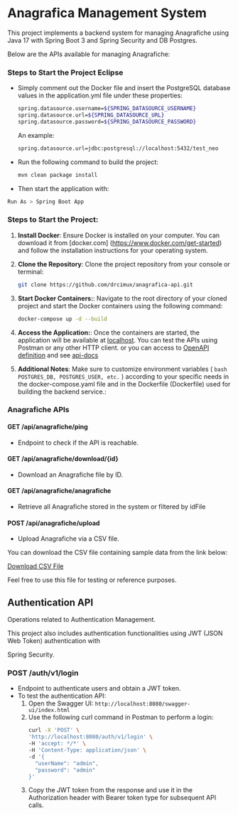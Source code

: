 # Anagrafica Management System

This project implements a backend system for managing Anagrafiche using Java 17 with Spring Boot 3 and Spring Security and DB Postgres. 

Below are the APIs available for managing Anagrafiche:


### Steps to Start the Project Eclipse

- Simply comment out the Docker file and insert the PostgreSQL database values in the application.yml file under these properties:

	```bash 
	spring.datasource.username=${SPRING_DATASOURCE_USERNAME}
	spring.datasource.url=${SPRING_DATASOURCE_URL}
	spring.datasource.password=${SPRING_DATASOURCE_PASSWORD}
	 ```
	An example:
	
	```bash 
	spring.datasource.url=jdbc:postgresql://localhost:5432/test_neo
	 ```

- Run the following command to build the project:

	```bash 
	mvn clean package install
	 ```
	 
- Then start the application with:

```bash 
Run As > Spring Boot App
 ```

### Steps to Start the Project:

1. **Install Docker**: Ensure Docker is installed on your computer. You can download it from [docker.com]  (https://www.docker.com/get-started) and follow the installation instructions for your operating system.

2. **Clone the Repository**: Clone the project repository from your console or terminal:

    ```bash 
    git clone https://github.com/drcimux/anagrafica-api.git
    ```
   
2. **Start Docker Containers:**:  Navigate to the root directory of your cloned project and start the Docker containers using the following command:

    ```bash 
  	docker-compose up -d --build
  	```

3. **Access the Application:**:  Once the containers are started, the application will be available at [localhost](http://localhost:8081). You can test the APIs using Postman or any other HTTP client.
or you can access to  [OpenAPI definition](http://localhost:8081/swagger-ui/index.html#/) and see [api-docs](http://localhost:8081/v3/api-docs)
       

5. **Additional Notes**: Make sure to customize environment variables ( `bash POSTGRES_DB, POSTGRES_USER, etc.` ) according to your specific needs in the docker-compose.yaml file and in the Dockerfile (Dockerfile) used for building the backend service.:


### Anagrafiche APIs

#### GET /api/anagrafiche/ping

- Endpoint to check if the API is reachable.

#### GET /api/anagrafiche/download/{id}

- Download an Anagrafiche file by ID.

#### GET /api/anagrafiche/anagrafiche

- Retrieve all Anagrafiche stored in the system or filtered by idFile

#### POST /api/anagrafiche/upload

- Upload Anagrafiche via a CSV file.

You can download the CSV file containing sample data from the link below:

[Download CSV File](./test_anagrafiche_valid_end.csv)

Feel free to use this file for testing or reference purposes.


## Authentication API

Operations related to Authentication Management.

This project also includes authentication functionalities using JWT (JSON Web Token) authentication with 

Spring Security.

### POST /auth/v1/login

- Endpoint to authenticate users and obtain a JWT token.
- To test the authentication API:
  1. Open the Swagger UI: `http://localhost:8080/swagger-ui/index.html`
  3. Use the following curl command in Postman to perform a login:
     ```bash
     curl -X 'POST' \
     'http://localhost:8080/auth/v1/login' \
     -H 'accept: */*' \
     -H 'Content-Type: application/json' \
     -d '{
       "userName": "admin",
       "password": "admin"
     }'
     ```
  4. Copy the JWT token from the response and use it in the Authorization header with Bearer token type for subsequent API calls.
